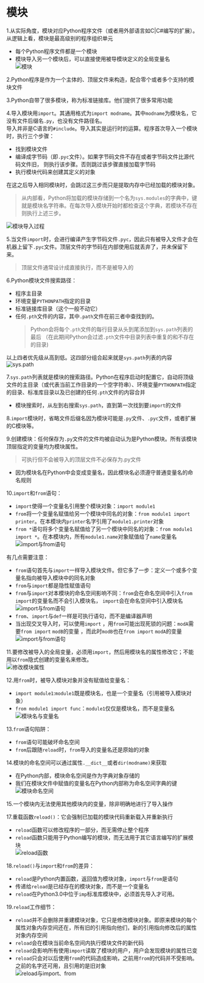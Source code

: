 <!--
    作者：华校专
    email: huaxz1986@163.com
**  本文档可用于个人学习目的，不得用于商业目的  **
-->
# 模块
1.从实际角度，模块对应Python程序文件（或者用外部语言如C|C#编写的扩展）。从逻辑上看，模块是最高级别的程序组织单元

* 每个Python程序文件都是一个模块
* 模块导入另一个模块后，可以直接使用被导模块定义的全局变量名  
  ![模块](../imgs/python_21_1.JPG)

2.Python程序是作为一个主体的、顶层文件来构造，配合零个或者多个支持的模块文件

3.Python自带了很多模块，称为标准链接库。他们提供了很多常用功能

4.导入模块用`import`。其通用格式为`import modname`。其中`modname`为模块名，它没有文件后缀名`.py`，也没有文件路径名。  
导入并非是C语言的`#include`。导入其实是运行时的运算。程序首次导入一个模块时，执行三个步骤：

* 找到模块文件
* 编译成字节码（即`.pyc`文件）。如果字节码文件不存在或者字节码文件比源代码文件旧，
  则执行该步骤。否则跳过该步骤直接加载字节码
* 执行模块代码来创建其定义的对象

在这之后导入相同模块时，会跳过这三步而只是提取内存中已经加载的模块对象。
> 从内部看，Python将加载的模块存储到一个名为`sys.modules`的字典中，键就是模块名字符串。在每次导入模块开始时都检查这个字典，若模块不存在则执行上述三步。

 ![模块导入过程](../imgs/python_21_2.JPG)

5.当文件`import`时，会进行编译产生字节码文件`.pyc`，因此只有被导入文件才会在机器上留下`.pyc`文件。顶层文件的字节码在内部使用后就丢弃了，并未保留下来。
> 顶层文件通常设计成直接执行，而不是被导入的

6.Python模块文件搜索路径：

* 程序主目录
* 环境变量`PYTHONPATH`指定的目录
* 标准链接库目录（这个一般不动它）
* 任何`.pth`文件的内容，其中`.path`文件在前三者中查找到的。
  >Python会将每个`.pth`文件的每行目录从头到尾添加到`sys.path`列表的最后
  >（在此期间Python会过滤`.pth`文件中目录列表中重复的和不存在的目录)

以上四者优先级从高到低。这四部分组合起来就是`sys.path`列表的内容  
![sys.path](../imgs/python_21_3.JPG)

7.`sys.path`列表就是模块的搜索路径。Python在程序启动时配置它，自动将顶级文件的主目录（或代表当前工作目录的一个空字符串）、环境变量`PYTHONPATH`指定的目录、标准库目录以及已创建的任何`.pth`文件的内容合并

* 模块搜索时，从左到右搜索`sys.path`，直到第一次找到要`import`的文件

8.`import`模块时，省略文件后缀名因为模块可能是`.py`文件、`.pyc`文件，或者扩展的C模块等。

9.创建模块：任何保存为`.py`文件的文件均被自动认为是Python模块。所有该模块顶层指定的变量均为模块属性。
> 可执行但不会被导入的顶层文件不必保存为.py文件

* 因为模块名在Python中会变成变量名，因此模块名必须遵守普通变量名的命名规则

10.`import`和`from`语句：

* `import`使得一个变量名引用整个模块对象：`import module1`
* `from`将一个变量名赋值给另一个模块中同名的对象：`from module1 import printer`。在本模块内`printer`名字引用了`module1.printer`对象
* `from *`语句将多个变量名赋值给了另一个模块中同名的对象：`from module1 import *`。在本模块内，所有`module1.name`对象赋值给了`name`变量名  
![import与from语句](../imgs/python_21_4.JPG)

有几点需要注意：

* `from`语句首先与`import`一样导入模块文件。但它多了一步：定义一个或多个变量名指向被导入模块中的同名对象
* `from`与`import`都是隐性赋值语句
* `from`与`import`对本模块的命名空间影响不同：`from`会在命名空间中引入`from import`的变量名而不会引入模块名，
  `import`会在命名空间中引入模块名    
  ![import与from语句](../imgs/python_21_4_dict.JPG)
* `from`、`import`与`def`一样是可执行语句，而不是编译器声明
* 当出现交叉导入时，可以使用`import` ，用`from`可能出现死锁的问题：`modA`需要`from import` `modB`的变量
  ，而此时`modB`也在`from import` `modA`的变量 
  ![import与from语句](../imgs/python_21_4_cross_import.JPG)

11.要修改被导入的全局变量，必须用`import`，然后用模块名的属性修改它；不能用以`from`隐式创建的变量名来修改。  
![修改模块属性](../imgs/python_21_5.JPG)

12.用`from`时，被导入模块对象并没有赋值给变量名：

* `import module1`:`module1`既是模块名，也是一个变量名（引用被导入模块对象）
* `from module1 import func`：`module1`仅仅是模块名，而不是变量名  
![模块名与变量名](../imgs/python_21_6.JPG)

13.`from`语句陷阱：

* `from`语句可能破坏命名空间
* `from`后跟随`reload`时，`from`导入的变量名还是原始的对象

14.模块的命名空间可以通过属性`.__dict__`或者`dir(modname)`来获取

* 在Python内部，模块命名空间是作为字典对象存储的
* 我们在模块文件中赋值的变量名在Python内部称为命名空间字典的键  
![模块命名空间](../imgs/python_21_7.JPG)

15.一个模块内无法使用其他模块内的变量，除非明确地进行了导入操作

17.重载函数`reload()`：它会强制已加载的模块代码重新载入并重新执行

* `reload`函数可以修改程序的一部分，而无需停止整个程序
* `reload`函数只能用于Python编写的模块，而无法用于其它语言编写的扩展模块    
  ![reload函数](../imgs/python_21_8.JPG)

18.`reload()`与`import`和`from`的差异：

* `reload`是Python内置函数，返回值为模块对象，`import`与`from`是语句
* 传递给`reload`是已经存在的模块对象，而不是一个变量名
* `reload`在Python3.0中位于`imp`标准库模块中，必须首先导入才可用。

19.`reload`工作细节：

* `reload`并不会删除并重建模块对象，它只是修改模块对象。即原来模块的每个属性对象内存空间还在，所有旧的引用指向他们，新的引用指向修改后的属性对象内存空间
* `reload`会在模块当前命名空间内执行模块文件的新代码
* `reload`会影响所有使用`import`读取了模块的用户，用户会发现模块的属性已变
* `reload`只会对以后使用`from`的代码造成影响，之前用`from`的代码并不受影响。之前的名字还可用，且引用的是旧对象  
  ![reload与import、from](../imgs/python_21_9.JPG)